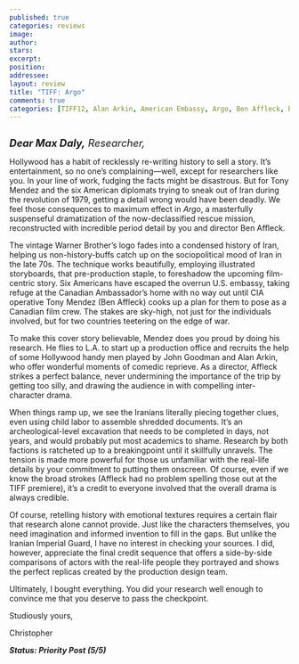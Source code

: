 ```yaml
---
published: true
categories: reviews
image:
author: 
stars: 
excerpt: 
position: 
addressee: 
layout: review
title: "TIFF: Argo"
comments: true
categories: [TIFF12, Alan Arkin, American Embassy, Argo, Ben Affleck, Bryan Cranston, Festivals, Iran, John Goodmna, Letters, Review, Revolution, Scoot McNairy, TIFF]
---
```

<div><p><span class="full-image-block ssNonEditable"><span><a href="/letters/2012/9/12/argo.html"><img src="http://static.squarespace.com/static/5005f6bcc4aa41161b33e89e/5329cf1fe4b07c068ebf74de/5329cf1fe4b07c068ebf7640/1347465809503/Argo.jpg" alt="" /></a></span></span></p>
<p><em><span style="font-size:130%;"><strong>Dear Max Daly,</strong> Researcher,</span></em></p>
<p>Hollywood has a habit of recklessly re-writing history to sell a story. It&rsquo;s entertainment, so no one&rsquo;s complaining&mdash;well, except for researchers like you. In your line of work, fudging the facts might be disastrous. But for Tony Mendez and the six American diplomats trying to sneak out of Iran during the revolution of 1979, getting a detail wrong would have been deadly. We feel those consequences to maximum effect in <em>Argo</em>, a masterfully suspenseful dramatization of the now-declassified rescue mission, reconstructed with incredible period detail by you and director Ben Affleck.</p>
<p>The vintage Warner Brother&rsquo;s logo fades into a condensed history of Iran, helping us non-history-buffs catch up on the sociopolitical mood of Iran in the late 70s. The technique works beautifully, employing illustrated storyboards, that pre-production staple, to foreshadow the upcoming film-centric story. Six Americans have escaped the overrun U.S. embassy, taking refuge at the Canadian Ambassador&rsquo;s home with no way out until CIA operative Tony Mendez (Ben Affleck) cooks up a plan for them to pose as a Canadian film crew. The stakes are sky-high, not just for the individuals involved, but for two countries teetering on the edge of war.</p>
<p>To make this cover story believable, Mendez does you proud by doing his research. He flies to L.A. to start up a production office and recruits the help of some Hollywood handy men played by John Goodman and Alan Arkin, who offer wonderful moments of comedic reprieve. As a director, Affleck strikes a perfect balance, never undermining the importance of the trip by getting too silly, and drawing the audience in with compelling inter-character drama.</p>
<p>When things ramp up, we see the Iranians literally piecing together clues, even using child labor to assemble shredded documents. It&rsquo;s an archeological-level excavation that needs to be completed in days, not years, and would probably put most academics to shame. Research by both factions is ratcheted up to a breakingpoint until it skillfully unravels. The tension is made more powerful for those us unfamiliar with the real-life details by your commitment to putting them onscreen. Of course, even if we know the broad strokes (Affleck had no problem spelling those out at the TIFF premiere), it&rsquo;s a credit to everyone involved that the overall drama is always credible.</p>
<p>Of course, retelling history with emotional textures requires a certain flair that research alone cannot provide. Just like the characters themselves, you need imagination and informed invention to fill in the gaps. But unlike the Iranian Imperial Guard, I have no interest in checking your sources. I did, however, appreciate the final credit sequence that offers a side-by-side comparisons of actors with the real-life people they portrayed and shows the perfect replicas created by the production design team.</p>
<p>Ultimately, I bought everything. You did your research well enough to convince me that you deserve to pass the checkpoint.</p>
<p>Studiously yours,</p>
<p>Christopher</p>
<p><strong><em>Status: Priority Post (5/5)</em></strong></p></div>
